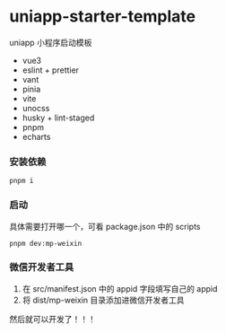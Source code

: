 # uniapp-starter-template

uniapp 小程序启动模板

- vue3
- eslint + prettier
- vant
- pinia
- vite
- unocss
- husky + lint-staged
- pnpm
- echarts

### 安装依赖

```
pnpm i
```

### 启动

具体需要打开哪一个，可看 package.json 中的 scripts

```
pnpm dev:mp-weixin
```

### 微信开发者工具

1. 在 src/manifest.json 中的 appid 字段填写自己的 appid
2. 将 dist/mp-weixin 目录添加进微信开发者工具

然后就可以开发了！！！
